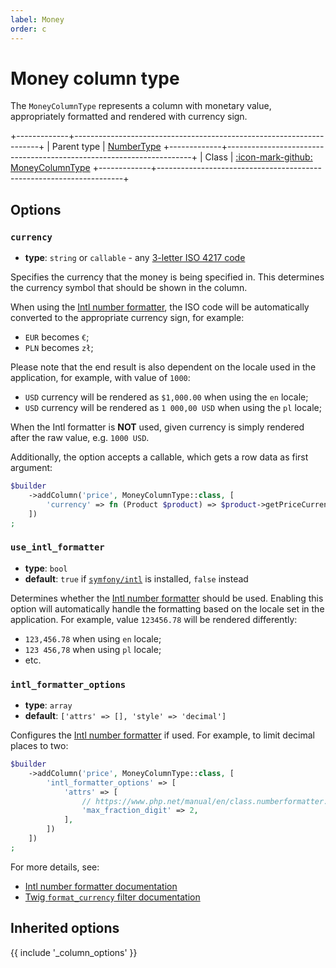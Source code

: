 ```yaml
---
label: Money
order: c
---
```


# Money column type

The `MoneyColumnType` represents a column with monetary value, appropriately formatted and rendered with currency sign.

+-------------+---------------------------------------------------------------------+
| Parent type | [NumberType](number.md)
+-------------+---------------------------------------------------------------------+
| Class       | [:icon-mark-github: MoneyColumnType](https://github.com/Kreyu/data-table-bundle/blob/main/src/Column/Type/MoneyColumnType.php)
+-------------+---------------------------------------------------------------------+

## Options

### `currency`

- **type**: `string` or `callable` - any [3-letter ISO 4217 code](https://en.wikipedia.org/wiki/ISO_4217) 

Specifies the currency that the money is being specified in. 
This determines the currency symbol that should be shown in the column.

When using the [Intl number formatter](https://www.php.net/manual/en/class.numberformatter.php), 
the ISO code will be automatically converted to the appropriate currency sign, for example:

- `EUR` becomes `€`;
- `PLN` becomes `zł`;

Please note that the end result is also dependent on the locale used in the application, for example, with value of `1000`: 

- `USD` currency will be rendered as `$1,000.00` when using the `en` locale;
- `USD` currency will be rendered as `1 000,00 USD` when using the `pl` locale;

When the Intl formatter is **NOT** used, given currency is simply rendered after the raw value, e.g. `1000 USD`.

Additionally, the option accepts a callable, which gets a row data as first argument:

```php
$builder
    ->addColumn('price', MoneyColumnType::class, [
        'currency' => fn (Product $product) => $product->getPriceCurrency(),
    ])
;
```

### `use_intl_formatter`

- **type**: `bool`
- **default**: `true` if [`symfony/intl`](https://packagist.org/packages/symfony/intl) is installed, `false` instead

Determines whether the [Intl number formatter](https://www.php.net/manual/en/class.numberformatter.php) should be used.
Enabling this option will automatically handle the formatting based on the locale set in the application.
For example, value `123456.78` will be rendered differently:

- `123,456.78` when using `en` locale;
- `123 456,78` when using `pl` locale;
- etc.

### `intl_formatter_options`

- **type**: `array`
- **default**: `['attrs' => [], 'style' => 'decimal']`

Configures the [Intl number formatter](https://www.php.net/manual/en/class.numberformatter.php) if used.
For example, to limit decimal places to two:

```php
$builder
    ->addColumn('price', MoneyColumnType::class, [
        'intl_formatter_options' => [
            'attrs' => [
                // https://www.php.net/manual/en/class.numberformatter.php#numberformatter.constants.max-fraction-digits
                'max_fraction_digit' => 2,
            ],
        ])
    ])
;
```

For more details, see:
- [Intl number formatter documentation](https://www.php.net/manual/en/class.numberformatter.php)
- [Twig `format_currency` filter documentation](https://twig.symfony.com/doc/2.x/filters/format_currency.html)

## Inherited options

{{ include '_column_options' }}
